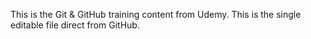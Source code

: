 This is the Git & GitHub training content from Udemy.
This is the single editable file direct from GitHub. 
